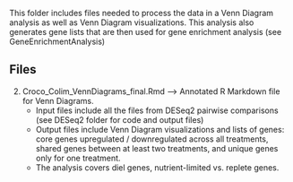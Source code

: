 
This folder includes files needed to process the data in a Venn Diagram analysis as well as Venn Diagram visualizations. This analysis also generates gene lists that are then used for gene enrichment analysis (see GeneEnrichmentAnalysis)

## Files
2. Croco_Colim_VennDiagrams_final.Rmd --> Annotated R Markdown file for Venn Diagrams. 
      - Input files include all the files from DESeq2 pairwise comparisons (see DESeq2 folder for code and output files)
      - Output files include Venn Diagram visualizations and lists of genes: core genes upregulated / downregulated across all treatments, shared genes between at least two treatments, and unique genes only for one treatment. 
      - The analysis covers diel genes, nutrient-limited vs. replete genes.
